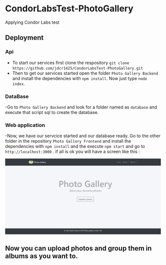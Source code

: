 # CondorLabsTest-PhotoGallery
Applying Condor Labs test


## Deployment

### Api
- To start our services first clone the respository `git clone https://github.com/jdcr1425/CondorLabsTest-PhotoGallery.git`
- Then to get our services started open the folder `Photo Gallery Backend` and install the dependencies with `npm install`. Now just type 
`node index`.

### DataBase

-Go to `Photo Gallery Backend` and look for a folder named as `database` and execute that script sql to create the database.

### Web application
-Now, we have our servcice started and our database ready. Go to the other folder in the repository `Photo Gallery Frontend` and install the dependencies with `npm install` and the execute `npm start` and go to `http://localhost:3000` . if all is ok you will have a screen like this :

![Screenshot](screenshot.PNG)


## Now you can upload photos and group them in albums as you want to.

